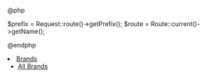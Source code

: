<!-- active sidebar link -->

@php 

$prefix = Request::route()->getPrefix();
$route = Route::current()->getName();


@endphp


<li class="treeview {{ ($prefix == 'brand') ? 'active' : '' }}">
    <a href="#">
        <i data-feather="message-circle"></i>
        <span>Brands</span>
        <span class="pull-right-container">
            <i class="fa fa-angle-right pull-right"></i>
        </span>
    </a>
    <ul class="treeview-menu">
        <li class="{{ ($route == 'all.brand') ? 'active' : '' }}">
            <a href="{{ route('all.brand') }}"><i class="ti-more"></i>All Brands</a>
        </li>
    </ul>
</li>


<!-- active sidebar link -->
